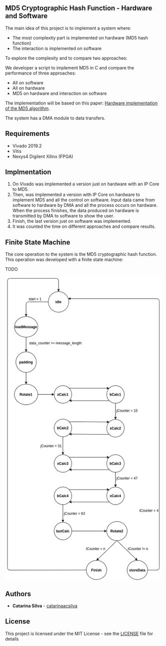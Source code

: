 ##  MD5 Cryptographic Hash Function - Hardware and Software

The main idea of this project is to implement a system where:

- The most complexity part is implemented on hardware (MD5 hash function)
- The interaction is implemented on software

To explore the complexity and to compare two approaches:

We developer a script to implement MD5 in C and compare the performance of three approaches:

- All on software
- All on hardware
- MD5 on hardware and interaction on software

The implementation will be based on this paper: [Hardware implementation of the MD5 algorithm](https://www.sciencedirect.com/science/article/pii/S1474667016324429).

The system has a DMA module to data transfers.

## Requirements

- Vivado 2019.2
- Vitis 
- Nexys4 Digilent Xilinx (FPGA)

## Implmentation

1. On Vivado was implemented a version just on hardware with an IP Core to MD5.
2. Then, was implemented a version with IP Core on hardware to implement MD5 and all the control on software. Input data came from software to hardware by DMA and all the process occurs on hardware. When the process finishes, the data produced on hardware is transmitted by DMA to software to show the user.
3. Finish, the last version just on software was implemented.
4. It was counted the time on different approaches and compare results.

## Finite State Machine

The core operation to the system is the MD5 cryptographic hash function. This operation was developed with a finite state machine:

TODO

![](doc/images/fsm.png)

## Authors

* **Catarina Silva** - [catarinaacsilva](https://github.com/catarinaacsilva)

## License

This project is licensed under the MIT License - see the [LICENSE](LICENSE) file for details